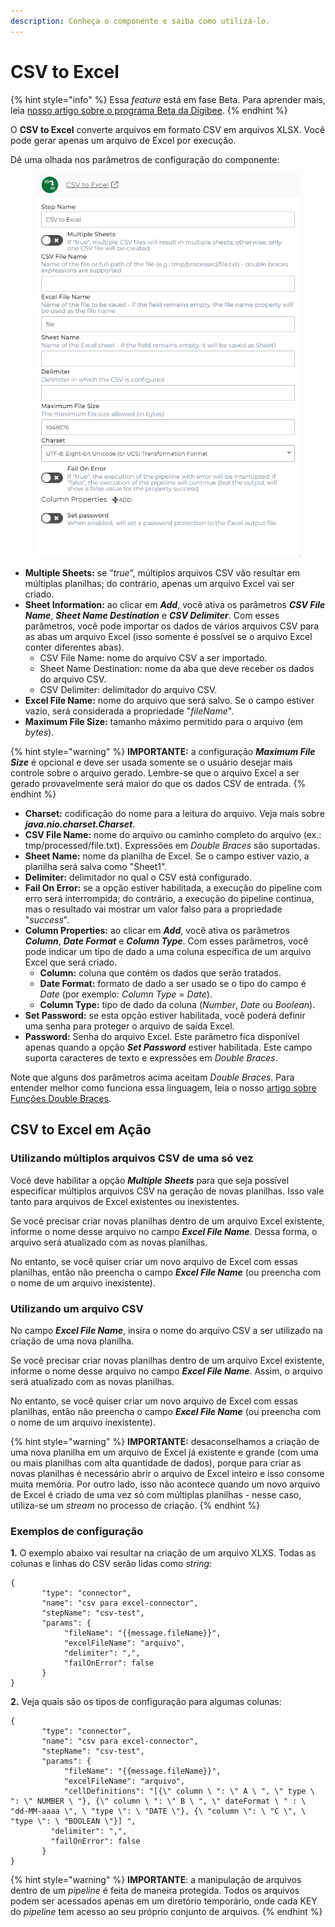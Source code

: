 ```yaml
---
description: Conheça o componente e saiba como utilizá-lo.
---
```


# CSV to Excel

{% hint style="info" %}
Essa _feature_ está em fase Beta. Para aprender mais, leia [nosso artigo sobre o programa Beta da Digibee](../../geral/programa-beta.md).
{% endhint %}

O **CSV to Excel** converte arquivos em formato CSV em arquivos XLSX. Você pode gerar apenas um arquivo de Excel por execução.

Dê uma olhada nos parâmetros de configuração do componente:

<figure><img src="../../.gitbook/assets/CSV to Excel.gif" alt=""><figcaption></figcaption></figure>

* **Multiple Sheets:** se “_true_”, múltiplos arquivos CSV vão resultar em múltiplas planilhas; do contrário, apenas um arquivo Excel vai ser criado.
* **Sheet Information:** ao clicar em _**Add**_, você ativa os parâmetros _**CSV File Name**_, _**Sheet Name Destination**_ e _**CSV Delimiter**_. Com esses parâmetros, você pode importar os dados de vários arquivos CSV para as abas um arquivo Excel (isso somente é possível se o arquivo Excel conter diferentes abas).
  * CSV File Name: nome do arquivo CSV a ser importado.
  * Sheet Name Destination: nome da aba que deve receber os dados do arquivo CSV.
  * CSV Delimiter: delimitador do arquivo CSV.&#x20;
* **Excel File Name:** nome do arquivo que será salvo. Se o campo estiver vazio, será considerada a propriedade "_fileName_".
* **Maximum File Size:** tamanho máximo permitido para o arquivo (em _bytes_).

{% hint style="warning" %}
**IMPORTANTE:** a configuração _**Maximum File Size**_ é opcional e deve ser usada somente se o usuário desejar mais controle sobre o arquivo gerado. Lembre-se que o arquivo Excel a ser gerado provavelmente será maior do que os dados CSV de entrada.
{% endhint %}

* **Charset:** codificação do nome para a leitura do arquivo. Veja mais sobre _**java.nio.charset.Charset**_.
* **CSV File Name:** nome do arquivo ou caminho completo do arquivo (ex.: tmp/processed/file.txt). Expressões em _Double Braces_ são suportadas.
* **Sheet Name:** nome da planilha de Excel. Se o campo estiver vazio, a planilha será salva como "Sheet1".
* **Delimiter:** delimitador no qual o CSV está configurado.
* **Fail On Error:** se a opção estiver habilitada, a execução do pipeline com erro será interrompida; do contrário, a execução do pipeline continua, mas o resultado vai mostrar um valor falso para a propriedade "_success_".
* **Column Properties:** ao clicar em _**Add**_, você ativa os parâmetros _**Column**_, _**Date Format**_ e _**Column Type**_. Com esses parâmetros, você pode indicar um tipo de dado a uma coluna específica de um arquivo Excel que será criado.&#x20;
  * **Column:** coluna que contém os dados que serão tratados.
  * **Date Format:** formato de dado a ser usado se o tipo do campo é _Date_ (por exemplo: _Column Type_ = _Date_).&#x20;
  * **Column Type:** tipo de dado da coluna (_Number_, _Date_ ou _Boolean_).&#x20;
* **Set Password:** se esta opção estiver habilitada, você poderá definir uma senha para proteger o arquivo de saída Excel.
* **Password:** Senha do arquivo Excel. Este parâmetro fica disponível apenas quando a opção _**Set Password**_ estiver habilitada. Este campo suporta caracteres de texto e expressões em _Double Braces_.

Note que alguns dos parâmetros acima aceitam _Double Braces_. Para entender melhor como funciona essa linguagem, leia o nosso [artigo sobre Funções Double Braces](https://docs.digibee.com/documentation/v/pt-br/build/double-braces/funcoes-double-braces).

## CSV to Excel em Ação <a href="#csv-to-excel-em-ao" id="csv-to-excel-em-ao"></a>

### Utilizando múltiplos arquivos CSV de uma só vez <a href="#utilizando-mltiplos-arquivos-csv-de-uma-s-vez" id="utilizando-mltiplos-arquivos-csv-de-uma-s-vez"></a>

Você deve habilitar a opção _**Multiple Sheets**_ para que seja possível especificar múltiplos arquivos CSV na geração de novas planilhas. Isso vale tanto para arquivos de Excel existentes ou inexistentes.

Se você precisar criar novas planilhas dentro de um arquivo Excel existente, informe o nome desse arquivo no campo _**Excel File Name**_. Dessa forma, o arquivo será atualizado com as novas planilhas.

No entanto, se você quiser criar um novo arquivo de Excel com essas planilhas, então não preencha o campo _**Excel File Name**_ (ou preencha com o nome de um arquivo inexistente).

### Utilizando um arquivo CSV <a href="#utilizando-um-arquivo-csv" id="utilizando-um-arquivo-csv"></a>

No campo _**Excel File Name**_, insira o nome do arquivo CSV a ser utilizado na criação de uma nova planilha.

Se você precisar criar novas planilhas dentro de um arquivo Excel existente, informe o nome desse arquivo no campo _**Excel File Name**_. Assim, o arquivo será atualizado com as novas planilhas.

No entanto, se você quiser criar um novo arquivo de Excel com essas planilhas, então não preencha o campo _**Excel File Name**_ (ou preencha com o nome de um arquivo inexistente).

{% hint style="warning" %}
**IMPORTANTE:** desaconselhamos a criação de uma nova planilha em um arquivo de Excel já existente e grande (com uma ou mais planilhas com alta quantidade de dados), porque para criar as novas planilhas é necessário abrir o arquivo de Excel inteiro e isso consome muita memória. Por outro lado, isso não acontece quando um novo arquivo de Excel é criado de uma vez só com múltiplas planilhas - nesse caso, utiliza-se um _stream_ no processo de criação.
{% endhint %}

### **Exemplos de configuração** <a href="#exemplos-de-configurao" id="exemplos-de-configurao"></a>

**1.** O exemplo abaixo vai resultar na criação de um arquivo XLXS. Todas as colunas e linhas do CSV serão lidas como _string_:

```
{
       "type": "connector",
       "name": "csv para excel-connector",
       "stepName": "csv-test",
       "params": {
            "fileName": "{{message.fileName}}",
            "excelFileName": "arquivo",
            "delimiter": ",",
            "failOnError": false
       }
}
```

&#x20;

**2.** Veja quais são os tipos de configuração para algumas colunas:

```
{
       "type": "connector",
       "name": "csv para excel-connector",
       "stepName": "csv-test",
       "params": {
            "fileName": "{{message.fileName}}",
            "excelFileName": "arquivo",
            "cellDefinitions": "[{\" column \ ": \" A \ ", \" type \ ": \" NUMBER \ "}, {\" column \ ": \" B \ ", \" dateFormat \ " : \ "dd-MM-aaaa \", \ "type \": \ "DATE \"}, {\ "column \": \ "C \", \ "type \": \ "BOOLEAN \"}] ",
         "delimiter": ",",
         "failOnError": false
       }
}
```

{% hint style="warning" %}
**IMPORTANTE**: a manipulação de arquivos dentro de um _pipeline_ é feita de maneira protegida. Todos os arquivos podem ser acessados apenas em um diretório temporário, onde cada KEY do _pipeline_ tem acesso ao seu próprio conjunto de arquivos.
{% endhint %}
